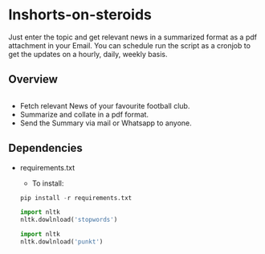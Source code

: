 # Inshorts-on-steroids

Just enter the topic and get relevant news in a summarized format as a pdf attachment in your Email. You can schedule run the script as a cronjob to get the updates on a hourly, daily, weekly basis.

## Overview

<img class="auto-size__target postpone-load--fade-in widge-figure__image" data-src="https://e1.365dm.com/18/06/768x432/skysports-liverpool-fixtures_4325753.jpg?20180601143103" alt="" itemprop="image" src="https://e1.365dm.com/18/06/768x432/skysports-liverpool-fixtures_4325753.jpg?20180601143103" style="PADDING-RIGHT: 70px">

- Fetch relevant News of your favourite football club.
- Summarize and collate in a pdf format. 
- Send the Summary via mail or Whatsapp to anyone.

## Dependencies
- requirements.txt
  - To install:
  
  ```python
  pip install -r requirements.txt
  ```
    ```python
    import nltk
    nltk.dowlnload('stopwords')
  ```
    ```python
    import nltk
    nltk.dowlnload('punkt')
  ```





